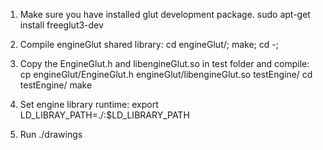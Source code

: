 1. Make sure you have installed glut development package.
sudo apt-get install freeglut3-dev 

2. Compile engineGlut shared library:
cd engineGlut/; make; cd -;

3. Copy the EngineGlut.h and libengineGlut.so in test folder and compile:
cp engineGlut/EngineGlut.h engineGlut/libengineGlut.so testEngine/ 
cd testEngine/
make

4. Set engine library runtime:
export LD_LIBRAY_PATH=./:$LD_LIBRARY_PATH

5. Run
./drawings
